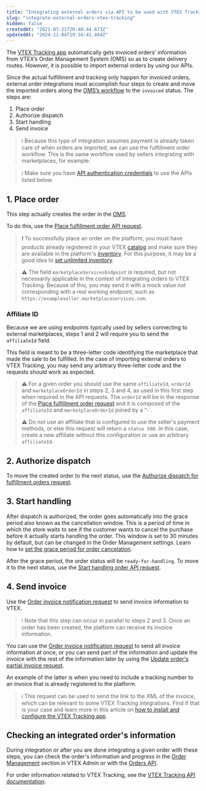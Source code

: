 ```yaml
---
title: "Integrating external orders via API to be used with VTEX Tracking"
slug: "integrate-external-orders-vtex-tracking"
hidden: false
createdAt: "2021-07-21T20:48:44.673Z"
updatedAt: "2024-11-04T19:34:41.464Z"
---
```

The [VTEX Tracking app](https://help.vtex.com/en/tutorial/vtex-tracking-overview--1uDRquVudbPuoK05MtbZGh) automatically gets invoiced orders’ information from VTEX’s Order Management System (OMS) so as to create delivery routes. However, it is possible to import external orders by using our APIs.

Since the actual fulfillment and tracking only happen for invoiced orders, external order integrations must accomplish four steps to create and move the imported orders along the [OMS’s workflow](https://help.vtex.com/en/tutorial/fluxo-de-pedido--tutorials_196#) to the `invoiced` status. The steps are:

1. Place order
2. Authorize dispatch
3. Start handling
4. Send invoice

>ℹ️ Because this type of integration assumes payment is already taken care of when orders are imported, we can use the fulfillment order workflow. This is the same workflow used by sellers integrating with marketplaces, for example.

>ℹ️ Make sure you have [API authentication credentials](https://developers.vtex.com/docs/guides/getting-started-authentication) to use the APIs listed below.

## 1. Place order

This step actually creates the order in the [OMS](https://help.vtex.com/en/tutorial/lista-de-pedidos--tutorials_200#).

To do this, use the [Place fulfillment order API request](https://developers.vtex.com/docs/api-reference/marketplace-protocol-external-marketplace-orders#post-/api/fulfillment/pvt/orders).

>❗ To successfully place an order on the platform, you must have products already registered in your VTEX [catalog](https://help.vtex.com/tracks/catalog-101--5AF0XfnjfWeopIFBgs3LIQ#) and make sure they are available in the platform's [inventory](https://help.vtex.com/en/tutorial/inventory-management--tutorials_139). For this purpose, it may be a good idea to [set unlimited inventory](https://help.vtex.com/en/tutorial/inventory-management--tutorials_139).

>⚠️ The field `marketplaceServicesEndpoint` is required, but not necessarily applicable in the context of integrating orders to VTEX Tracking. Because of this, you may send it with a mock value not corresponding with a real working endpoint, such as `https://exampleseller.marketplaceservices.com`.

### Affiliate ID

Because we are using endpoints typically used by sellers connecting to external marketplaces, steps 1 and 2 will require you to send the `affiliateId` field.

This field is meant to be a three-letter code identifying the marketplace that made the sale to be fulfilled. In the case of importing external orders to VTEX Tracking, you may send any arbitrary three-letter code and the requests should work as expected.

>⚠️ For a given order you should use the same `affiliateId`, `orderId` and `marketplaceOrderId` in steps 2, 3 and 4, as used in this first step when required in the API requests. The `orderId` will be in the response of the [Place fulfillment order request](https://developers.vtex.com/docs/api-reference/marketplace-protocol-external-marketplace-orders#post-/api/fulfillment/pvt/orders) and it is composed of the `affiliateId` and `marketplaceOrderId` joined by a “-`.

>⚠️ Do not use an affiliate that is configured to use the seller's payment methods, or else this request will return a `status 500`. In this case, create a new affiliate without this configuration or use an arbitrary `affiliateId`.

## 2. Authorize dispatch

To move the created order to the next status, use the [Authorize dispatch for fulfillment orders request](https://developers.vtex.com/docs/api-reference/marketplace-protocol-external-marketplace-orders#post-/api/fulfillment/pvt/orders/-orderId-/fulfill).

## 3. Start handling

After dispatch is authorized, the order goes automatically into the grace period also known as the cancellation window. This is a period of time in which the store waits to see if the customer wants to cancel the purchase before it actually starts handling the order. This window is set to 30 minutes by default, but can be changed in the Order Management settings. Learn how to [set the grace period for order cancelation](https://help.vtex.com/en/tutorial/setting-the-grace-period-for-order-cancellation--jYFdnPDtNm4WCEkYWqqC#).

After the grace period, the order status will be `ready-for-handling`. To move it to the next status, use the [Start handling order API request](https://developers.vtex.com/vtex-rest-api/reference/starthandling).

## 4. Send invoice

Use the [Order invoice notification request](https://developers.vtex.com/docs/api-reference/orders-api#post-/api/oms/pvt/orders/-orderId-/invoice) to send invoice information to VTEX.

>ℹ️ Note that this step can occur in parallel to steps 2 and 3. Once an order has been created, the platform can receive its invoice information.

You can use the [Order invoice notification request](https://developers.vtex.com/docs/api-reference/orders-api#post-/api/oms/pvt/orders/-orderId-/invoice) to send all invoice information at once, or you can send part of the information and update the invoice with the rest of the information later by using the [Update order's partial invoice request](https://developers.vtex.com/docs/api-reference/orders-api#patch-/api/oms/pvt/orders/-orderId-/invoice/-invoiceNumber-).

An example of the latter is when you need to include a tracking number to an invoice that is already registered to the platform.

>ℹ️ This request can be used to send the link to the XML of the invoice, which can be relevant to some VTEX Tracking integrations. Find if that is your case and learn more in this article on [how to install and configure the VTEX Tracking app](https://help.vtex.com/pt/tutorial/how-to-install-and-setup-the-vtex-tracking-app-on-your-vtex-admin--3ejuFsJ1m0r08cT6afpIPf#).

## Checking an integrated order's information

During integration or after you are done integrating a given order with these steps, you can check the order's information and progress in the [Order Management](https://help.vtex.com/en/category/orders-management--2663q96EyQuYc20y0yYAEE#) section in VTEX Admin or with the [Orders API](https://developers.vtex.com/docs/api-reference/orders-api).

For order information related to VTEX Tracking, see the [VTEX Tracking API documentation](https://developers.vtex.com/docs/api-reference/tracking).
